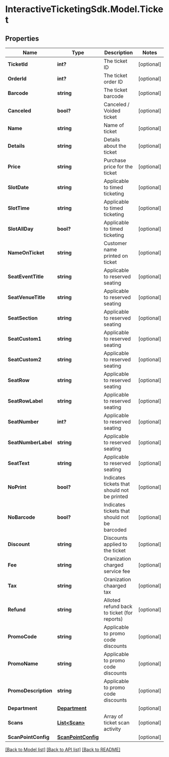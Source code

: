 # InteractiveTicketingSdk.Model.Ticket
## Properties

Name | Type | Description | Notes
------------ | ------------- | ------------- | -------------
**TicketId** | **int?** | The ticket ID | [optional] 
**OrderId** | **int?** | The ticket order ID | [optional] 
**Barcode** | **string** | The ticket barcode | [optional] 
**Canceled** | **bool?** | Canceled / Voided ticket | [optional] 
**Name** | **string** | Name of ticket | [optional] 
**Details** | **string** | Details about the ticket | [optional] 
**Price** | **string** | Purchase price for the ticket | [optional] 
**SlotDate** | **string** | Applicable to timed ticketing | [optional] 
**SlotTime** | **string** | Applicable to timed ticketing | [optional] 
**SlotAllDay** | **bool?** | Applicable to timed ticketing | [optional] 
**NameOnTicket** | **string** | Customer name printed on ticket | [optional] 
**SeatEventTitle** | **string** | Applicable to reserved seating | [optional] 
**SeatVenueTitle** | **string** | Applicable to reserved seating | [optional] 
**SeatSection** | **string** | Applicable to reserved seating | [optional] 
**SeatCustom1** | **string** | Applicable to reserved seating | [optional] 
**SeatCustom2** | **string** | Applicable to reserved seating | [optional] 
**SeatRow** | **string** | Applicable to reserved seating | [optional] 
**SeatRowLabel** | **string** | Applicable to reserved seating | [optional] 
**SeatNumber** | **int?** | Applicable to reserved seating | [optional] 
**SeatNumberLabel** | **string** | Applicable to reserved seating | [optional] 
**SeatText** | **string** | Applicable to reserved seating | [optional] 
**NoPrint** | **bool?** | Indicates tickets that should not be printed | [optional] 
**NoBarcode** | **bool?** | Indicates tickets that should not be barcoded | [optional] 
**Discount** | **string** | Discounts applied to the ticket | [optional] 
**Fee** | **string** | Oranization charged service fee | [optional] 
**Tax** | **string** | Oranization chaarged tax | [optional] 
**Refund** | **string** | Alloted refund back to ticket (for reports) | [optional] 
**PromoCode** | **string** | Applicable to promo code discounts | [optional] 
**PromoName** | **string** | Applicable to promo code discounts | [optional] 
**PromoDescription** | **string** | Applicable to promo code discounts | [optional] 
**Department** | [**Department**](Department.md) |  | [optional] 
**Scans** | [**List&lt;Scan&gt;**](Scan.md) | Array of ticket scan activity | [optional] 
**ScanPointConfig** | [**ScanPointConfig**](ScanPointConfig.md) |  | [optional] 

[[Back to Model list]](../README.md#documentation-for-models) [[Back to API list]](../README.md#documentation-for-api-endpoints) [[Back to README]](../README.md)

